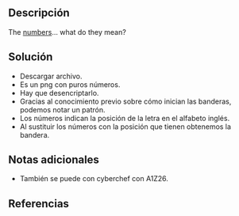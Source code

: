 ## Descripción
The [numbers](https://jupiter.challenges.picoctf.org/static/f209a32253affb6f547a585649ba4fda/the_numbers.png)... what do they mean?
## Solución
- Descargar archivo.
- Es un png con puros números.
- Hay que desencriptarlo.
- Gracias al conocimiento previo sobre cómo inician las banderas, podemos notar un patrón.
- Los números indican la posición de la letra en el alfabeto inglés.
- Al sustituir los números con la posición que tienen obtenemos la bandera.
## Notas adicionales
- También se puede con cyberchef con A1Z26.
## Referencias